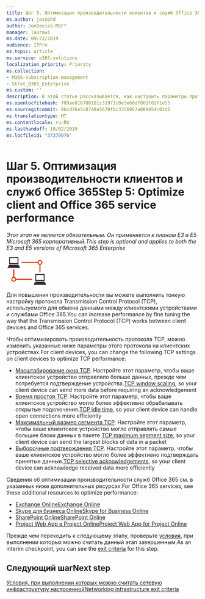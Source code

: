 ```yaml
---
title: Шаг 5. Оптимизация производительности клиентов и служб Office 365
ms.author: josephd
author: JoeDavies-MSFT
manager: laurawi
ms.date: 09/23/2019
audience: ITPro
ms.topic: article
ms.service: o365-solutions
localization_priority: Priority
ms.collection:
- M365-subscription-management
- Strat_O365_Enterprise
ms.custom: ''
description: В этой статье рассказывается, как настроить параметры протокола TCP и служб Office 365, чтобы повысить их производительность.
ms.openlocfilehash: f89ae816780101c31971c8e3e60df803f82f1e55
ms.sourcegitcommit: 8bcd76e5c8749a5670fbc3356957a089454c03d1
ms.translationtype: HT
ms.contentlocale: ru-RU
ms.lasthandoff: 10/02/2019
ms.locfileid: "37370076"
---
```

# <a name="step-5-optimize-client-and-office-365-service-performance"></a><span data-ttu-id="5bd92-103">Шаг 5. Оптимизация производительности клиентов и служб Office 365</span><span class="sxs-lookup"><span data-stu-id="5bd92-103">Step 5: Optimize client and Office 365 service performance</span></span>

<span data-ttu-id="5bd92-104">*Этот этап не является обязательным. Он применяется к планам E3 и E5 Microsoft 365 корпоративный.*</span><span class="sxs-lookup"><span data-stu-id="5bd92-104">*This step is optional and applies to both the E3 and E5 versions of Microsoft 365 Enterprise*</span></span>

![Этап 1. Сеть](./media/deploy-foundation-infrastructure/networking_icon-small.png)

<span data-ttu-id="5bd92-106">Для повышения производительности вы можете выполнить тонкую настройку протокола Transmission Control Protocol (TCP), используемого для обмена данными между клиентскими устройствами и службами Office 365.</span><span class="sxs-lookup"><span data-stu-id="5bd92-106">You can increase performance by fine tuning the way that the Transmission Control Protocol (TCP) works between client devices and Office 365 services.</span></span>

<span data-ttu-id="5bd92-107">Чтобы оптимизировать производительность протокола TCP, можно изменить указанные ниже параметры этого протокола на клиентских устройствах.</span><span class="sxs-lookup"><span data-stu-id="5bd92-107">For client devices, you can change the following TCP settings on client devices to optimize TCP performance:</span></span>

- <span data-ttu-id="5bd92-108">[Масштабирование окна TCP](https://blogs.technet.microsoft.com/onthewire/2014/03/28/ensuring-your-office-365-network-connection-isnt-throttled-by-your-proxy/). Настройте этот параметр, чтобы ваше клиентское устройство отправляло больше данных, прежде чем потребуется подтверждение устройства.</span><span class="sxs-lookup"><span data-stu-id="5bd92-108">[TCP window scaling](https://blogs.technet.microsoft.com/onthewire/2014/03/28/ensuring-your-office-365-network-connection-isnt-throttled-by-your-proxy/), so your client device can send more data before requiring an acknowledgement</span></span>
- <span data-ttu-id="5bd92-109">[Время простоя TCP](https://blogs.technet.microsoft.com/onthewire/2014/03/04/network-perimeters-tcp-idle-session-settings-for-outlook-on-office-365/). Настройте этот параметр, чтобы ваше клиентское устройство могло более эффективно обрабатывать открытые подключения.</span><span class="sxs-lookup"><span data-stu-id="5bd92-109">[TCP idle time](https://blogs.technet.microsoft.com/onthewire/2014/03/04/network-perimeters-tcp-idle-session-settings-for-outlook-on-office-365/), so your client device can handle open connections more efficiently</span></span>
- <span data-ttu-id="5bd92-110">[Максимальный размер сегмента TCP](https://blogs.technet.microsoft.com/onthewire/2014/06/27/checking-your-tcp-packets-are-pulling-their-weight-tcp-max-segment-size-or-mss/). Настройте этот параметр, чтобы ваше клиентское устройство могло отправлять самые большие блоки данных в пакете.</span><span class="sxs-lookup"><span data-stu-id="5bd92-110">[TCP maximum segment size](https://blogs.technet.microsoft.com/onthewire/2014/06/27/checking-your-tcp-packets-are-pulling-their-weight-tcp-max-segment-size-or-mss/), so your client device can send the largest blocks of data in a packet</span></span>
- <span data-ttu-id="5bd92-111">[Выборочные подтверждения TCP](https://blogs.technet.microsoft.com/onthewire/2014/06/27/ensuring-your-tcp-stack-isnt-throwing-data-away/). Настройте этот параметр, чтобы ваше клиентское устройство могло более эффективно подтверждать принятые данные.</span><span class="sxs-lookup"><span data-stu-id="5bd92-111">[TCP selective acknowledgements](https://blogs.technet.microsoft.com/onthewire/2014/06/27/ensuring-your-tcp-stack-isnt-throwing-data-away/), so your client device can acknowledge received data more efficiently</span></span>

<span data-ttu-id="5bd92-112">Сведения об оптимизации производительности служб Office 365 см. в указанных ниже дополнительных ресурсах.</span><span class="sxs-lookup"><span data-stu-id="5bd92-112">For Office 365 services, see these additional resources to optimize performance:</span></span>

- [<span data-ttu-id="5bd92-113">Exchange Online</span><span class="sxs-lookup"><span data-stu-id="5bd92-113">Exchange Online</span></span>](https://docs.microsoft.com/office365/enterprise/tune-exchange-online-performance)
- [<span data-ttu-id="5bd92-114">Skype для бизнеса Online</span><span class="sxs-lookup"><span data-stu-id="5bd92-114">Skype for Business Online</span></span>](https://docs.microsoft.com/office365/enterprise/tune-skype-for-business-online-performance)
- [<span data-ttu-id="5bd92-115">SharePoint Online</span><span class="sxs-lookup"><span data-stu-id="5bd92-115">SharePoint Online</span></span>](https://docs.microsoft.com/office365/enterprise/tune-sharepoint-online-performance)
- [<span data-ttu-id="5bd92-116">Project Web App в Project Online</span><span class="sxs-lookup"><span data-stu-id="5bd92-116">Project Web App for Project Online</span></span>](https://docs.microsoft.com/ProjectOnline/tune-project-online-performance)

<span data-ttu-id="5bd92-117">Прежде чем переходить к следующему этапу, проверьте [условия](networking-exit-criteria.md#crit-networking-step5), при выполнении которых можно считать данный этап завершенным.</span><span class="sxs-lookup"><span data-stu-id="5bd92-117">As an interim checkpoint, you can see the [exit criteria](networking-exit-criteria.md#crit-networking-step5) for this step.</span></span>

## <a name="next-step"></a><span data-ttu-id="5bd92-118">Следующий шаг</span><span class="sxs-lookup"><span data-stu-id="5bd92-118">Next step</span></span>

[<span data-ttu-id="5bd92-119">Условия, при выполнении которых можно считать сетевую инфраструктуру настроенной</span><span class="sxs-lookup"><span data-stu-id="5bd92-119">Networking infrastructure exit criteria</span></span>](networking-exit-criteria.md)
